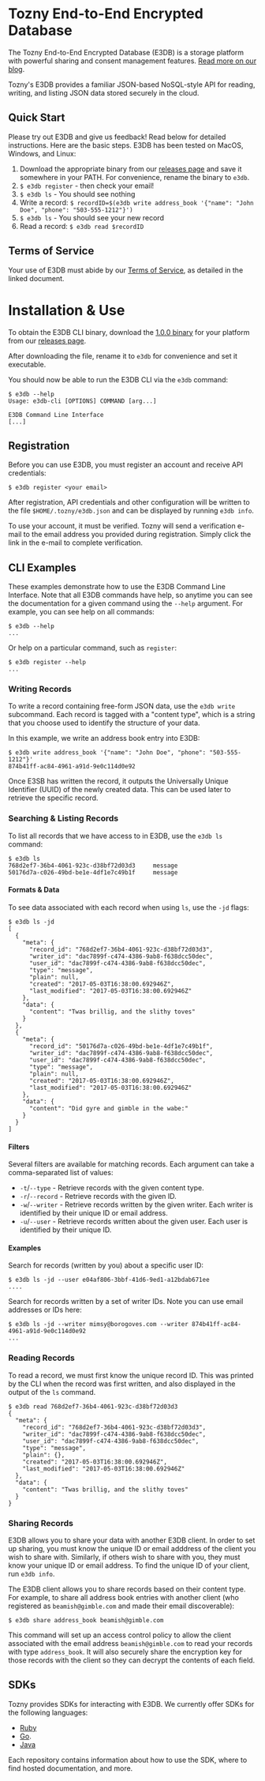 # Tozny End-to-End Encrypted Database

The Tozny End-to-End Encrypted Database (E3DB) is a storage platform
with powerful sharing and consent management features. [Read more on
our
blog](https://tozny.com/blog/announcing-project-e3db-the-end-to-end-encrypted-database/).

Tozny's E3DB provides a familiar JSON-based NoSQL-style API for
reading, writing, and listing JSON data stored securely in the cloud.

## Quick Start

Please try out E3DB and give us feedback! Read below for detailed
instructions. Here are the basic steps. E3DB has been tested on MacOS,
Windows, and Linux:

 1. Download the appropriate binary from our [releases page](https://github.com/tozny/e3db-cli/releases) and save it somewhere in your PATH. For convenience, rename the binary to `e3db`.
 1. `$ e3db register` - then check your email!
 1. `$ e3db ls` - You should see nothing
 1. Write a record: `$ recordID=$(e3db write address_book '{"name": "John Doe", "phone": "503-555-1212"}')`
 1. `$ e3db ls` - You should see your new record
 1. Read a record: `$ e3db read $recordID`

## Terms of Service

Your use of E3DB must abide by our [Terms of Service](terms.pdf), as detailed in
the linked document.

# Installation & Use

To obtain the E3DB CLI binary, download the
[1.0.0 binary](https://github.com/tozny/e3db-cli/releases/tag/1.0.0)
for your platform from our [releases
page](https://github.com/tozny/e3db-cli/releases).

After downloading the file, rename it to `e3db` for convenience and
set it executable.

You should now be able to run the E3DB CLI via the `e3db` command:

```
$ e3db --help
Usage: e3db-cli [OPTIONS] COMMAND [arg...]

E3DB Command Line Interface
[...]
```

## Registration

Before you can use E3DB, you must register an account and receive API
credentials:

```
$ e3db register <your email>
```

After registration, API credentials and other configuration will be
written to the file `$HOME/.tozny/e3db.json` and can be displayed by
running `e3db info`.

To use your account, it must be verified. Tozny will send a
verification e-mail to the email address you provided during
registration. Simply click the link in the e-mail to complete
verification.

## CLI Examples

These examples demonstrate how to use the E3DB Command Line
Interface. Note that all E3DB commands have help, so anytime you can see
the documentation for a given command using the `--help` argument. For
example, you can see help on all commands:

```
$ e3db --help
...
```

Or help on a particular command, such as `register`:

```
$ e3db register --help
...
```

### Writing Records

To write a record containing free-form JSON data, use the
`e3db write` subcommand. Each record is tagged with a "content
type", which is a string that you choose used to identify the
structure of your data.

In this example, we write an address book entry into E3DB:

```
$ e3db write address_book '{"name": "John Doe", "phone": "503-555-1212"}'
874b41ff-ac84-4961-a91d-9e0c114d0e92
```

Once E3SB has written the record, it outputs the Universally Unique
Identifier (UUID) of the newly created data. This can be used later
to retrieve the specific record.

### Searching & Listing Records

To list all records that we have access to in E3DB, use the
`e3db ls` command:

```
$ e3db ls
768d2ef7-36b4-4061-923c-d38bf72d03d3     message
50176d7a-c026-49bd-be1e-4df1e7c49b1f     message
```

#### Formats & Data

To see data associated with each record when using `ls`, use the `-jd` flags:

```
$ e3db ls -jd
[
  {
    "meta": {
      "record_id": "768d2ef7-36b4-4061-923c-d38bf72d03d3",
      "writer_id": "dac7899f-c474-4386-9ab8-f638dcc50dec",
      "user_id": "dac7899f-c474-4386-9ab8-f638dcc50dec",
      "type": "message",
      "plain": null,
      "created": "2017-05-03T16:38:00.692946Z",
      "last_modified": "2017-05-03T16:38:00.692946Z"
    },
    "data": {
      "content": "Twas brillig, and the slithy toves"
    }
  },
  {
    "meta": {
      "record_id": "50176d7a-c026-49bd-be1e-4df1e7c49b1f",
      "writer_id": "dac7899f-c474-4386-9ab8-f638dcc50dec",
      "user_id": "dac7899f-c474-4386-9ab8-f638dcc50dec",
      "type": "message",
      "plain": null,
      "created": "2017-05-03T16:38:00.692946Z",
      "last_modified": "2017-05-03T16:38:00.692946Z"
    },
    "data": {
      "content": "Did gyre and gimble in the wabe:"
    }
  }
]
```

#### Filters

Several filters are available for matching records. Each argument can take a comma-separated list of values:

- `-t`/`--type` - Retrieve records with the given content type.
- `-r`/`--record` - Retrieve records with the given ID.
- `-w`/`--writer` - Retrieve records written by the given writer. Each writer is identified by their unique ID or email address.
- `-u`/`--user` - Retrieve records written about the given user. Each user is identified by their unique ID.

#### Examples

Search for records (written by you) about a specific user ID:

```
$ e3db ls -jd --user e04af806-3bbf-41d6-9ed1-a12bdab671ee
....
```

Search for records written by a set of writer IDs. Note you can use email addresses or IDs here:

```
$ e3db ls -jd --writer mimsy@borogoves.com --writer 874b41ff-ac84-4961-a91d-9e0c114d0e92
...
```

### Reading Records

To read a record, we must first know the unique record ID. This was
printed by the CLI when the record was first written, and also
displayed in the output of the `ls` command.

```
$ e3db read 768d2ef7-36b4-4061-923c-d38bf72d03d3
{
  "meta": {
    "record_id": "768d2ef7-36b4-4061-923c-d38bf72d03d3",
    "writer_id": "dac7899f-c474-4386-9ab8-f638dcc50dec",
    "user_id": "dac7899f-c474-4386-9ab8-f638dcc50dec",
    "type": "message",
    "plain": {},
    "created": "2017-05-03T16:38:00.692946Z",
    "last_modified": "2017-05-03T16:38:00.692946Z"
  },
  "data": {
    "content": "Twas brillig, and the slithy toves"
  }
}
```

### Sharing Records

E3DB allows you to share your data with another E3DB client. In order
to set up sharing, you must know the unique ID or email adddress of
the client you wish to share with. Similarly, if others wish to share
with you, they must know your unique ID or email address. To find the
unique ID of your client, run `e3db info`.

The E3DB client allows you to share records based on their content
type. For example, to share all address book entries with another
client (who registered as `beamish@gimble.com` and made their email
discoverable):

```
$ e3db share address_book beamish@gimble.com
```

This command will set up an access control policy to allow the
client associated with the email address `beamish@gimble.com`
to read your records with type `address_book`. It will also
securely share the encryption key for those records with the
client so they can decrypt the contents of each field.

## SDKs

Tozny provides SDKs for interacting with E3DB. We currently offer SDKs for the following languages:

- [Ruby](http://github.com/tozny/e3db-ruby)
- [Go](http://github.com/tozny/e3db-go).
- [Java](http://github.com/tozny/e3db-client)

Each repository contains information about how to use the SDK,
where to find hosted documentation, and more.
